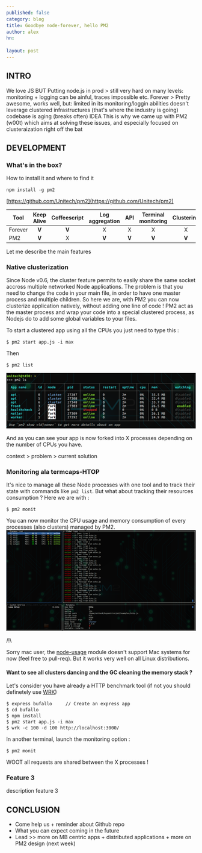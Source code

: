 ```yaml
---
published: false
category: blog
title: Goodbye node-forever, hello PM2
author: alex
hn: 

layout: post
---
```


## INTRO

We love JS BUT
Putting node.js in prod > still very hard on many levels: monitoring  + logging can be ainful, traces impossible etc.
Forever > Pretty awesome, works well, but:
limited in its monitoring/loggin abilities
doesn't leverage clustered infrastructures (that's where the industry is going)
codebase is aging (breaks often)
IDEA This is why we came up with PM2 (w00t) which aims at solving these issues, and especially focused on clusteraization right off the bat

## DEVELOPMENT

### What's in the box?

How to install it and where to find it


```
npm install -g pm2
```

[https://github.com/Unitech/pm2](https://github.com/Unitech/pm2)


| Tool        | Keep Alive | Coffeescript | Log aggregation | API | Terminal monitoring | Clustering | JSON configuration |
| ------------|:----------:|:------------:|:---------------:|:---:|:-------------------:|:----------:|:-----------------------:|
| Forever     | **V** | **V** | X | X | X | X | X |
| PM2         | **V** | X | **V** | **V** | **V** | **V** | **V** |


Let me describe the main features

### Native clusterization

Since Node v0.6, the cluster feature permits to easily share the same socket accross multiple networked Node applications.
The problem is that you need to change the code in your main file, in order to have one master process and multiple children.
So here we are, with PM2 you can now clusterize application natively, without adding one line of code ! PM2 act as the
master process and wrap your code into a special clustered process, as Nodejs do to add some global variables to your files.

To start a clustered app using all the CPUs you just need to type this :

```
$ pm2 start app.js -i max
```

Then

```
$ pm2 list
```

![List](https://github.com/unitech/pm2/raw/master/pres/pm2-list.png)

And as you can see your app is now forked into X processes depending on the number of CPUs you have.

context > problem > current solution

### Monitoring ala termcaps-HTOP

It's nice to manage all these Node processes with one tool and to track their state with commands like `pm2 list`.
But what about tracking their resources consumption ? 
Here we are with :

```
$ pm2 monit
```

You can now monitor the CPU usage and memory consumption of every processes (also clusters) managed by PM2. 
![Monit](https://github.com/unitech/pm2/raw/master/pres/pm2-monit.png)

/!\

Sorry mac user, the [node-usage](https://github.com/arunoda/node-usage) module doesn't support Mac systems for now (feel free to pull-req).
But it works very well on all Linux distributions.

#### Want to see all clusters dancing and the GC cleaning the memory stack ?

Let's consider you have already a HTTP benchmark tool (if not you should definetely use [WRK](https://github.com/wg/wrk))

```
$ express bufallo     // Create an express app
$ cd bufallo
$ npm install
$ pm2 start app.js -i max
$ wrk -c 100 -d 100 http://localhost:3000/
```

In another terminal, launch the monitoring option :

```
$ pm2 monit
```

WOOT all requests are shared between the X processes !


### Feature 3

description feature 3

## CONCLUSION

- Come help us + reminder about Github repo
- What you can expect coming in the future
- Lead >> more on MB centric apps + distributed applications + more on PM2 design (next week)
